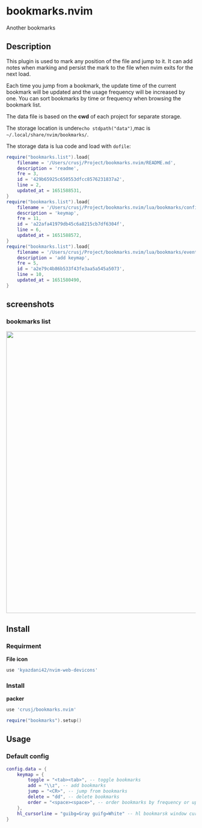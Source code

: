 # bookmarks.nvim
Another bookmarks

## Description

This plugin is used to mark any position of the file and jump to it. It can add notes when marking and persist the mark to the file when nvim exits for the next load. 

Each time you jump from a bookmark, the update time of the current bookmark will be updated and the usage frequency will be increased by one. You can sort bookmarks by time or frequency when browsing the bookmark list.

The data file is based on the **cwd** of each project for separate storage.

The storage location is under```echo stdpath("data")```,mac is ```~/.local/share/nvim/bookmarks/```.

The storage data is lua code and load with ```dofile```:

```lua
require("bookmarks.list").load{
    filename = '/Users/crusj/Project/bookmarks.nvim/README.md',
    description = 'readme',
    fre = 3,
    id = '429b65925c650553dfcc8576231837a2',
    line = 2,
    updated_at = 1651588531,
}
require("bookmarks.list").load{
    filename = '/Users/crusj/Project/bookmarks.nvim/lua/bookmarks/config.lua',
    description = 'keymap',
    fre = 11,
    id = 'a22afa41979db45c6a8215cb7df6304f',
    line = 6,
    updated_at = 1651588572,
}
require("bookmarks.list").load{
    filename = '/Users/crusj/Project/bookmarks.nvim/lua/bookmarks/event.lua',
    description = 'add keymap',
    fre = 5,
    id = 'a2e79c4b86b533f43fe3aa5a545a5073',
    line = 10,
    updated_at = 1651580490,
}
```

## screenshots

### bookmarks list

<img src="https://github.com/crusj/bookmarks.nvim/blob/main/screenshots/shot1.png" width="750">
		

## Install

### Requirment

**File icon**

```lua
use 'kyazdani42/nvim-web-devicons'
```
### Install

**packer**

```lua
use 'crusj/bookmarks.nvim'
```

```lua
require("bookmarks").setup()

```


## Usage

### Default config

```lua
config.data = {
	keymap = {
		toggle = "<tab><tab>", -- toggle bookmarks
		add = "\\z", -- add bookmarks
		jump = "<CR>", -- jump from bookmarks
		delete = "dd", -- delete bookmarks
		order = "<space><space>", -- order bookmarks by frequency or updated_time
	},
	hl_cursorline = "guibg=Gray guifg=White" -- hl bookmarsk window cursorline
}
```
